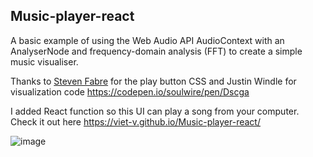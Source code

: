 ## Music-player-react
A basic example of using the Web Audio API AudioContext with an AnalyserNode and frequency-domain analysis (FFT) to create a simple music visualiser.

Thanks to [Steven Fabre](https://twitter.com/stevenfabre)
for the play button CSS and Justin Windle for visualization code https://codepen.io/soulwire/pen/Dscga

I added React function so this UI can play a song from your computer.<br>
Check it out here https://viet-v.github.io/Music-player-react/

![image](https://user-images.githubusercontent.com/91053355/140531383-69aaf241-8099-42a4-8b81-9e1ab78900ed.png)



